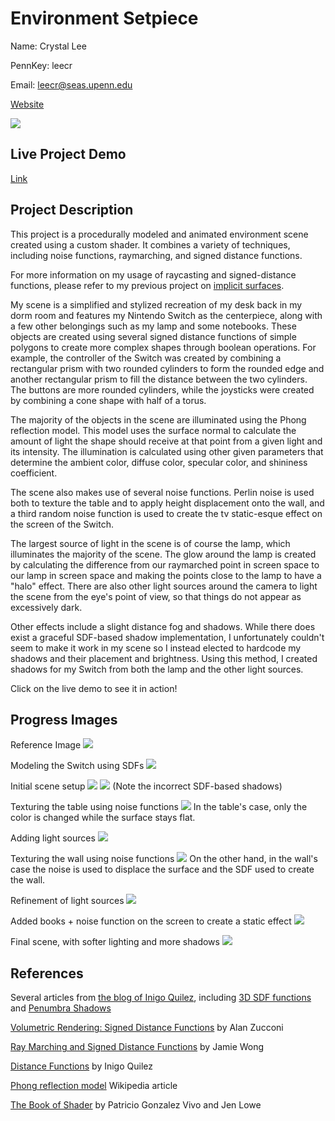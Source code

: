 # Environment Setpiece
Name: Crystal Lee

PennKey: leecr

Email: leecr@seas.upenn.edu

[Website](www.crystaljlee.com)

![](introimage.png)

## Live Project Demo
[Link](https://leecr97.github.io/Environment-Setpiece/)

## Project Description
This project is a procedurally modeled and animated environment scene created using a custom shader. It combines a variety of techniques, including noise functions, raymarching, and signed distance functions. 

For more information on my usage of raycasting and signed-distance functions, please refer to my previous project on [implicit surfaces](https://github.com/leecr97/implicit-surfaces).

My scene is a simplified and stylized recreation of my desk back in my dorm room and features my Nintendo Switch as the centerpiece, along with a few other belongings such as my lamp and some notebooks. These objects are created using several signed distance functions of simple polygons to create more complex shapes through boolean operations. For example, the controller of the Switch was created by combining a rectangular prism with two rounded cylinders to form the rounded edge and another rectangular prism to fill the distance between the two cylinders. The buttons are more rounded cylinders, while the joysticks were created by combining a cone shape with half of a torus.

The majority of the objects in the scene are illuminated using the Phong reflection model. This model uses the surface normal to calculate the amount of light the shape should receive at that point from a given light and its intensity. The illumination is calculated using other given parameters that determine the ambient color, diffuse color, specular color, and shininess coefficient.

The scene also makes use of several noise functions. Perlin noise is used both to texture the table and to apply height displacement onto the wall, and a third random noise function is used to create the tv static-esque effect on the screen of the Switch.

The largest source of light in the scene is of course the lamp, which illuminates the majority of the scene. The glow around the lamp is created by calculating the difference from our raymarched point in screen space to our lamp in screen space and making the points close to the lamp to have a "halo" effect. There are also other light sources around the camera to light the scene from the eye's point of view, so that things do not appear as excessively dark.

Other effects include a slight distance fog and shadows. While there does exist a graceful SDF-based shadow implementation, I unfortunately couldn't seem to make it work in my scene so I instead elected to hardcode my shadows and their placement and brightness. Using this method, I created shadows for my Switch from both the lamp and the other light sources.

Click on the live demo to see it in action!

## Progress Images

Reference Image
![](images/reference.jpg)

Modeling the Switch using SDFs
![](images/01.png)

Initial scene setup
![](images/02.png)
![](images/04.png)
(Note the incorrect SDF-based shadows)

Texturing the table using noise functions
![](images/05.png)
In the table's case, only the color is changed while the surface stays flat.

Adding light sources
![](images/06.png)

Texturing the wall using noise functions
![](images/07.png)
On the other hand, in the wall's case the noise is used to displace the surface and the SDF used to create the wall.

Refinement of light sources
![](images/08.png)

Added books + noise function on the screen to create a static effect
![](images/09.png)

Final scene, with softer lighting and more shadows
![](images/10.png)

## References
Several articles from [the blog of Inigo Quilez]((http://www.iquilezles.org/www/index.htm)), including [3D SDF functions](http://www.iquilezles.org/www/articles/distfunctions/distfunctions.htm) and [Penumbra Shadows](http://www.iquilezles.org/www/articles/rmshadows/rmshadows.htm)

[Volumetric Rendering: Signed Distance Functions](https://www.alanzucconi.com/2016/07/01/signed-distance-functions/#part1) by Alan Zucconi

[Ray Marching and Signed Distance Functions](http://jamie-wong.com/2016/07/15/ray-marching-signed-distance-functions/) by Jamie Wong

[Distance Functions](http://www.iquilezles.org/www/articles/distfunctions/distfunctions.htm) by Inigo Quilez

[Phong reflection model](https://en.wikipedia.org/wiki/Phong_reflection_model) Wikipedia article

[The Book of Shader](https://thebookofshaders.com/) by Patricio Gonzalez Vivo and Jen Lowe